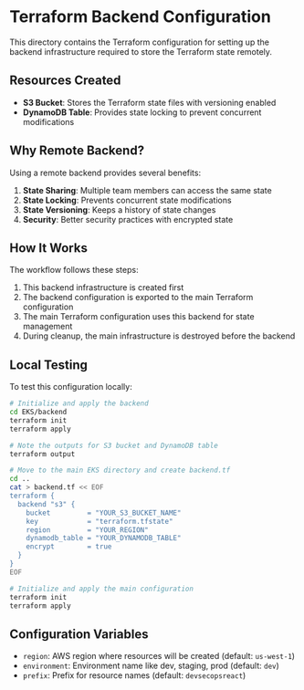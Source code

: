# Terraform Backend Configuration

This directory contains the Terraform configuration for setting up the backend infrastructure required to store the Terraform state remotely.

## Resources Created

- **S3 Bucket**: Stores the Terraform state files with versioning enabled
- **DynamoDB Table**: Provides state locking to prevent concurrent modifications

## Why Remote Backend?

Using a remote backend provides several benefits:

1. **State Sharing**: Multiple team members can access the same state
2. **State Locking**: Prevents concurrent state modifications
3. **State Versioning**: Keeps a history of state changes
4. **Security**: Better security practices with encrypted state

## How It Works

The workflow follows these steps:

1. This backend infrastructure is created first
2. The backend configuration is exported to the main Terraform configuration
3. The main Terraform configuration uses this backend for state management
4. During cleanup, the main infrastructure is destroyed before the backend

## Local Testing

To test this configuration locally:

```bash
# Initialize and apply the backend
cd EKS/backend
terraform init
terraform apply

# Note the outputs for S3 bucket and DynamoDB table
terraform output

# Move to the main EKS directory and create backend.tf
cd ..
cat > backend.tf << EOF
terraform {
  backend "s3" {
    bucket         = "YOUR_S3_BUCKET_NAME"
    key            = "terraform.tfstate"
    region         = "YOUR_REGION"
    dynamodb_table = "YOUR_DYNAMODB_TABLE"
    encrypt        = true
  }
}
EOF

# Initialize and apply the main configuration
terraform init
terraform apply
```

## Configuration Variables

- `region`: AWS region where resources will be created (default: `us-west-1`)
- `environment`: Environment name like dev, staging, prod (default: `dev`)
- `prefix`: Prefix for resource names (default: `devsecopsreact`) 